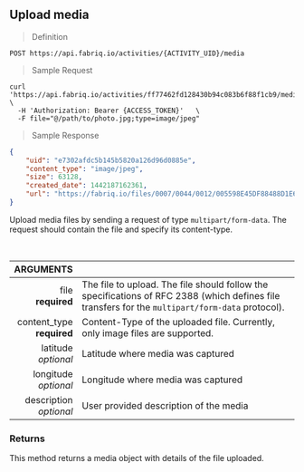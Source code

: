 ## Upload media

> Definition

```text
POST https://api.fabriq.io/activities/{ACTIVITY_UID}/media
```

> Sample Request

```shell
curl 'https://api.fabriq.io/activities/ff77462fd128430b94c083b6f88f1cb9/media'  \
  -H 'Authorization: Bearer {ACCESS_TOKEN}'   \
  -F file="@/path/to/photo.jpg;type=image/jpeg"
```

> Sample Response

```json
{
    "uid": "e7302afdc5b145b5820a126d96d0885e",
    "content_type": "image/jpeg",
    "size": 63128,
    "created_date": 1442187162361,
    "url": "https://fabriq.io/files/0007/0044/0012/005598E45DF88488D1E6E8AA7CB9A6CC2E77"
}
```

Upload media files by sending a request of type `multipart/form-data`.  The request should contain the file and
specify its content-type.

<br>

ARGUMENTS ||
---------:        | -----------
file <br>**required**  | The file to upload. The file should follow the specifications of RFC 2388 (which defines file transfers for the `multipart/form-data` protocol).
content_type <br>**required**  | Content-Type of the uploaded file. Currently, only image files are supported.
latitude <br>*optional*  | Latitude where media was captured
longitude <br>*optional*  | Longitude where media was captured
description <br>*optional*  | User provided description of the media


### Returns
This method returns a media object with details of the file uploaded.
